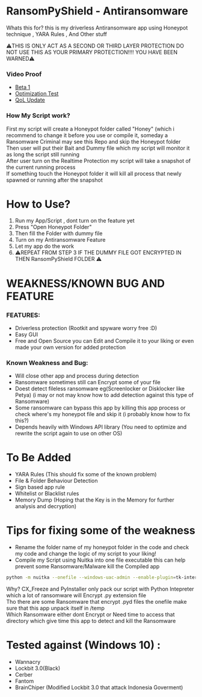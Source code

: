 # RansomPyShield - Antiransomware

Whats this for? this is my driverless Antiransomware app using Honeypot technique , YARA Rules , And Other stuff

⚠️THIS IS ONLY ACT AS A SECOND OR THIRD LAYER PROTECTION DO NOT USE THIS AS YOUR PRIMARY PROTECTION!!!!
YOU HAVE BEEN WARNED⚠️

### Video Proof
* <a href="https://www.youtube.com/watch?v=9rO8qLU-3vE">Beta 1</a>
* <a href="https://www.youtube.com/watch?v=Gk2ERkQ_MAs">Optimization Test</a>
* <a href="https://www.youtube.com/watch?v=WKGnyCcJn8c">QoL Update</a>

### How My Script work?
First my script will create a Honeypot folder called "Honey" (which i recommend to change it before you use or compile it, someday a Ransomware Criminal may see this Repo and skip the Honeypot folder \
Then user will put their Bait and Dummy file which my script will monitor it as long the script still running \
After user turn on the Realtime Protection my script will take a snapshot of the current running process \
If something touch the Honeypot folder it will kill all process that newly spawned or running after the snapshot

# How to Use?
1. Run my App/Script , dont turn on the feature yet
2. Press "Open Honeypot Folder"
3. Then fill the Folder with dummy file
4. Turn on my Antiransomware Feature
5. Let my app do the work
6. ⚠️REPEAT FROM STEP 3 IF THE DUMMY FILE GOT ENCRYPTED IN THEN RansomPyShield FOLDER ⚠️

# WEAKNESS/KNOWN BUG AND FEATURE
### FEATURES:
* Driverless protection (Rootkit and spyware worry free :D)
* Easy GUI
* Free and Open Source you can Edit and Compile it to your liking or even made your own version for added protection

### Known Weakness and Bug:
* Will close other app and process during detection
* Ransomware sometimes still can Encrypt some of your file
* Doest detect fileless ransomware eg(Screenlocker or Disklocker like Petya) (i may or not may know how to add detection against this type of Ransomware)
* Some ransomware can bypass this app by killing this app process or check where's my honeypot file and skip it (i probably know how to fix this?)
* Depends heavily with Windows API library (You need to optimize and rewrite the script again to use on other OS)

# To Be Added
* YARA Rules (This should fix some of the known problem)
* File & Folder Behaviour Detection
* Sign based app rule
* Whitelist or Blacklist rules
* Memory Dump (Hoping that the Key is in the Memory for further analysis and decryption)

# Tips for fixing some of the weakness
* Rename the folder name of my honeypot folder in the code and check my code and change the logic of my script to your liking!
* Compile my Script using Nuitka into one file executable this can help prevent some Ransomware/Malware kill the Compiled app
```bash
python -m nuitka --onefile --windows-uac-admin --enable-plugin=tk-inter --remove-output main.py
```
Why? CX_Freeze and PyInstaller only pack our script with Python Intepreter which a lot of ransomware will Encrypt .py extension file \
Tho there are some Ransomware that encrypt .pyd files the onefile make sure that this app unpack itself in /temp \
Which Ransomware either dont Encrypt or Need time to access that directory which give time this app to detect and kill the Ransomware

# Tested against (Windows 10) :
* Wannacry
* Lockbit 3.0(Black)
* Cerber
* Fantom
* BrainChiper (Modified Lockbit 3.0 that attack Indonesia Goverment)
